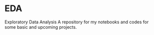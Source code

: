 # EDA
Exploratory Data Analysis
A repository for my notebooks and codes for some basic and upcoming projects.
